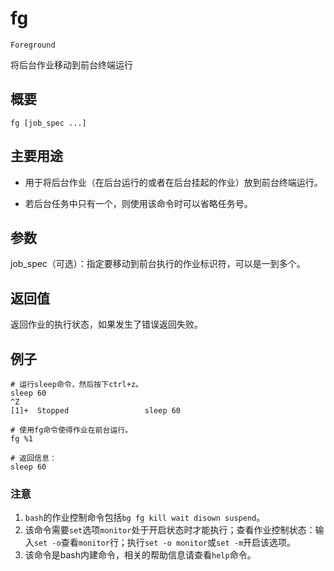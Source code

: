 fg
===
`Foreground`

将后台作业移动到前台终端运行

## 概要

```shell
fg [job_spec ...]
```

## 主要用途

- 用于将后台作业（在后台运行的或者在后台挂起的作业）放到前台终端运行。

- 若后台任务中只有一个，则使用该命令时可以省略任务号。

## 参数

job_spec（可选）：指定要移动到前台执行的作业标识符，可以是一到多个。

## 返回值

返回作业的执行状态，如果发生了错误返回失败。

## 例子

```shell
# 运行sleep命令，然后按下ctrl+z。
sleep 60
^Z
[1]+  Stopped                 sleep 60

# 使用fg命令使得作业在前台运行。
fg %1

# 返回信息：
sleep 60
```

### 注意

1. `bash`的作业控制命令包括`bg fg kill wait disown suspend`。
2. 该命令需要`set`选项`monitor`处于开启状态时才能执行；查看作业控制状态：输入`set -o`查看`monitor`行；执行`set -o monitor`或`set -m`开启该选项。
3. 该命令是bash内建命令，相关的帮助信息请查看`help`命令。



